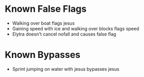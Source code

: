 # Known False Flags
- Walking over boat flags jesus
- Gaining speed with ice and walking over blocks flags speed
- Elytra doesn't cancel nofall and causes false flag

# Known Bypasses
- Sprint jumping on water with jesus bypasses jesus


